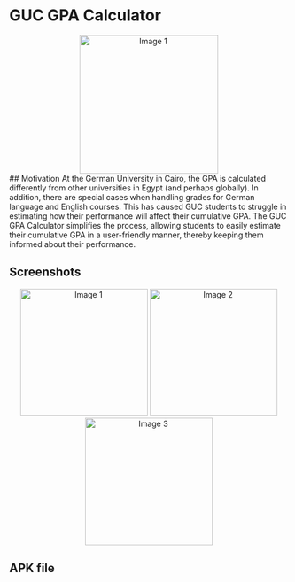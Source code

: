 # GUC GPA Calculator
<div align= "center">
  <img src="https://github.com/ziadsadek999/guc_gpa_calculator/assets/68449722/58bf8f88-c1b8-46da-86ff-e333de8967d3" alt="Image 1" width="250">
</div>
## Motivation
At the German University in Cairo, the GPA is calculated differently from other universities in Egypt (and perhaps globally). In addition, there are special cases when handling grades for German language and English courses. This has caused GUC students to struggle in estimating how their performance will affect their cumulative GPA. The GUC GPA Calculator simplifies the process, allowing students to
easily estimate their cumulative GPA in a user-friendly manner, thereby keeping them informed about their performance.

## Screenshots
<div align= "center">
  <img src="https://github.com/ziadsadek999/guc_gpa_calculator/assets/68449722/8a4f514e-7cb9-41bf-923e-251e71ec4a82" alt="Image 1" width="230">
  <img src="https://github.com/ziadsadek999/guc_gpa_calculator/assets/68449722/c51683c3-5f5d-46c5-8166-ce1a05c186f4" alt="Image 2" width="230">
  <img src="https://github.com/ziadsadek999/guc_gpa_calculator/assets/68449722/cd4e2094-1fc9-4dfd-9dfe-25ba5fa7550c" alt="Image 3" width="230">
</div>

## APK file
